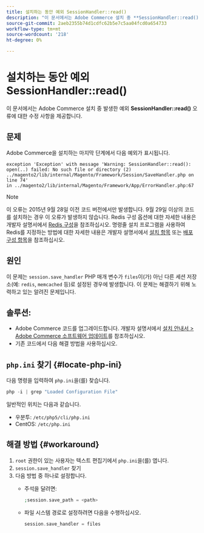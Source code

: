 ```yaml
---
title: 설치하는 동안 예외 SessionHandler::read()
description: "이 문서에서는 Adobe Commerce 설치 중 **SessionHandler::read()** 오류에 대한 수정 사항을 제공합니다."
source-git-commit: 2aeb2355b74d1cdfc62b5e7c5aa04fcd0a654733
workflow-type: tm+mt
source-wordcount: '218'
ht-degree: 0%

---
```



# 설치하는 동안 예외 SessionHandler::read()

이 문서에서는 Adobe Commerce 설치 중 발생한 예외 **SessionHandler::read()** 오류에 대한 수정 사항을 제공합니다.

## 문제

Adobe Commerce을 설치하는 마지막 단계에서 다음 예외가 표시됩니다.

```temrinal
exception 'Exception' with message 'Warning: SessionHandler::read():
open(..) failed: No such file or directory (2) ../magento2/lib/internal/Magento/Framework/Session/SaveHandler.php on line 74'
in ../magento2/lib/internal/Magento/Framework/App/ErrorHandler.php:67
```

>[!NOTE]
>
>이 오류는 2015년 9월 28일 이전 코드 버전에서만 발생합니다. 9월 29일 이상의 코드를 설치하는 경우 이 오류가 발생하지 않습니다. Redis 구성 옵션에 대한 자세한 내용은 개발자 설명서에서 [Redis 구성](https://experienceleague.adobe.com/en/docs/commerce-operations/configuration-guide/cache/redis/config-redis)을 참조하십시오. 명령줄 설치 프로그램을 사용하여 Redis를 지정하는 방법에 대한 자세한 내용은 개발자 설명서에서 [설치 항목](https://experienceleague.adobe.com/en/docs/commerce-operations/installation-guide/advanced) 또는 [배포 구성 항목](https://experienceleague.adobe.com/en/docs/commerce-operations/installation-guide/tutorials/deployment)을 참조하십시오.

## 원인

이 문제는 `session.save_handler` PHP 매개 변수가 `files`이(가) 아닌 다른 세션 저장소(예: `redis`, `memcached` 등)로 설정된 경우에 발생합니다. 이 문제는 해결하기 위해 노력하고 있는 알려진 문제입니다.

## 솔루션:

* Adobe Commerce 코드를 업그레이드합니다. 개발자 설명서에서 [설치 안내서 > Adobe Commerce 소프트웨어 업데이트](https://experienceleague.adobe.com/en/docs/commerce-operations/installation-guide/tutorials/uninstall)를 참조하십시오.
* 기존 코드에서 다음 해결 방법을 사용하십시오.

## `php.ini` 찾기 {#locate-php-ini}

다음 명령을 입력하여 `php.ini`을(를) 찾습니다.

```php
php -i | grep "Loaded Configuration File"
```

일반적인 위치는 다음과 같습니다.

* 우분투: `/etc/php5/cli/php.ini`
* CentOS: `/etc/php.ini`

## 해결 방법 {#workaround}

1. `root` 권한이 있는 사용자는 텍스트 편집기에서 `php.ini`을(를) 엽니다.
1. `session.save_handler` 찾기
1. 다음 방법 중 하나로 설정합니다.
   * 주석을 달려면:

     ```php
     ;session.save_path = <path>
     ```

   * 파일 시스템 경로로 설정하려면 다음을 수행하십시오.

     ```php
     session.save_handler = files
     ```
